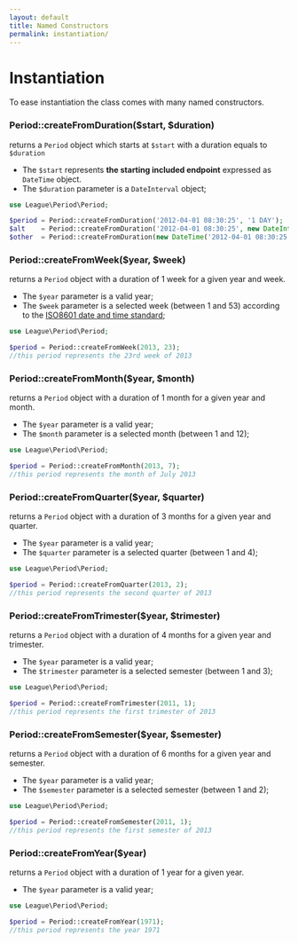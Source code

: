 ```yaml
---
layout: default
title: Named Constructors
permalink: instantiation/
---
```


# Instantiation

To ease instantiation the class comes with many named constructors.

### Period::createFromDuration($start, $duration)

returns a `Period` object which starts at `$start` with a duration equals to `$duration`

- The `$start` represents **the starting included endpoint** expressed as `DateTime` object.
- The `$duration` parameter is a `DateInterval` object;

~~~php
use League\Period\Period;

$period = Period::createFromDuration('2012-04-01 08:30:25', '1 DAY');
$alt    = Period::createFromDuration('2012-04-01 08:30:25', new DateInterval('P1D'));
$other  = Period::createFromDuration(new DateTime('2012-04-01 08:30:25'), 86400);
~~~

### Period::createFromWeek($year, $week)

returns a `Period` object with a duration of 1 week for a given year and week.

- The `$year` parameter is a valid year;
- The `$week` parameter is a selected week (between 1 and 53) according to the [ISO8601 date and time standard](http://en.wikipedia.org/wiki/ISO_week_date);

~~~php
use League\Period\Period;

$period = Period::createFromWeek(2013, 23);
//this period represents the 23rd week of 2013
~~~

### Period::createFromMonth($year, $month)

returns a `Period` object with a duration of 1 month for a given year and month. 

- The `$year` parameter is a valid year;
- The `$month` parameter is a selected month (between 1 and 12);

~~~php
use League\Period\Period;

$period = Period::createFromMonth(2013, 7);
//this period represents the month of July 2013
~~~

### Period::createFromQuarter($year, $quarter)

returns a `Period` object with a duration of 3 months for a given year and quarter. 

- The `$year` parameter is a valid year;
- The `$quarter` parameter is a selected quarter (between 1 and 4);

~~~php
use League\Period\Period;

$period = Period::createFromQuarter(2013, 2);
//this period represents the second quarter of 2013
~~~

### Period::createFromTrimester($year, $trimester)

returns a `Period` object with a duration of 4 months for a given year and trimester. 

- The `$year` parameter is a valid year;
- The `$trimester` parameter is a selected semester (between 1 and 3);

~~~php
use League\Period\Period;

$period = Period::createFromTrimester(2011, 1);
//this period represents the first trimester of 2013
~~~

### Period::createFromSemester($year, $semester)

returns a `Period` object with a duration of 6 months for a given year and semester. 

- The `$year` parameter is a valid year;
- The `$semester` parameter is a selected semester (between 1 and 2);

~~~php
use League\Period\Period;

$period = Period::createFromSemester(2011, 1);
//this period represents the first semester of 2013
~~~

### Period::createFromYear($year)

returns a `Period` object with a duration of 1 year for a given year.

- The `$year` parameter is a valid year;

~~~php
use League\Period\Period;

$period = Period::createFromYear(1971);
//this period represents the year 1971
~~~